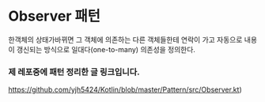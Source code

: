 # Observer  패턴 
한객체의 상태가바뀌면 그 객체에 의존하는 다른 객체들한테 연락이 가고 자동으로 내용이 갱신되는 방식으로
일대다(one-to-many) 의존성을 정의한다.

### 제 레포중에 패턴 정리한 글 링크입니다.   
https://github.com/yjh5424/Kotlin/blob/master/Pattern/src/Observer.kt)